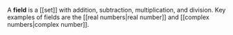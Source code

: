 A **field** is a [[set]] with addition, subtraction, multiplication, and division. Key examples of fields are the [[real numbers|real number]] and [[complex numbers|complex number]].